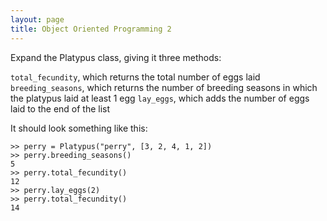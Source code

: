 ```yaml
---
layout: page
title: Object Oriented Programming 2
---
```


Expand the Platypus class, giving it three methods:

`total_fecundity`, which returns the total number of eggs laid
`breeding_seasons`, which returns the number of breeding seasons in which the
platypus laid at least 1 egg `lay_eggs`, which adds the number of eggs laid to
the end of the list

It should look something like this:

```
>> perry = Platypus("perry", [3, 2, 4, 1, 2])
>> perry.breeding_seasons()
5
>> perry.total_fecundity()
12
>> perry.lay_eggs(2)
>> perry.total_fecundity()
14
```
